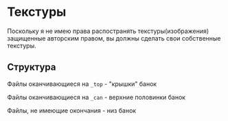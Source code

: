 # Текстуры
Поскольку я не имею права распостранять текстуры(изображения) защищенные авторским правом, вы должны сделать свои собственные текстуры.


## Структура
Файлы оканчивающиеся на `_top` - "крышки" банок

Файлы оканчивающиеся на `_can` - верхние половинки банок

Файлы, не имеющие окончания - низ банок
